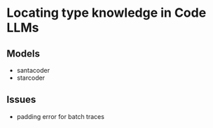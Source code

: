 # Locating type knowledge in Code LLMs

## Models

- santacoder
- starcoder

## Issues

- padding error for batch traces